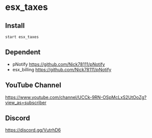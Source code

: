 # esx_taxes

## Install 
```
start esx_taxes
```
## Dependent
* pNotify https://github.com/Nick78111/pNotify
* esx_billing https://github.com/Nick78111/pNotify

## YouTube Channel
https://www.youtube.com/channel/UCCk-9RN-OSpMcLxS2UtOoZg?view_as=subscriber

## Discord
https://discord.gg/VutrhD6
